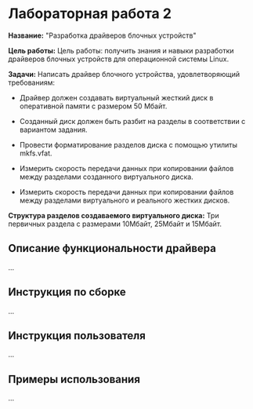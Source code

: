 # Лабораторная работа 2

**Название:** "Разработка драйверов блочных устройств"

**Цель работы:** Цель работы: получить знания и навыки разработки драйверов блочных устройств для операционной системы Linux. 

**Задачи:**  Написать драйвер блочного устройства, удовлетворяющий требованиям:

* Драйвер должен создавать виртуальный жесткий диск в оперативной  памяти с размером 50 Мбайт. 

* Созданный диск должен быть разбит на разделы в соответствии с  вариантом задания.

* Провести форматирование разделов диска с помощью утилиты  mkfs.vfat. 

* Измерить скорость передачи данных при копировании файлов между  разделами созданного виртуального диска. 

* Измерить скорость передачи данных при копировании файлов между  разделами виртуального и реального жестких дисков. 

**Структура разделов создаваемого виртуального диска:** Три первичных раздела с размерами 10Мбайт, 25Мбайт и  15Мбайт.
 
## Описание функциональности драйвера

...

## Инструкция по сборке

...

## Инструкция пользователя

...

## Примеры использования

...